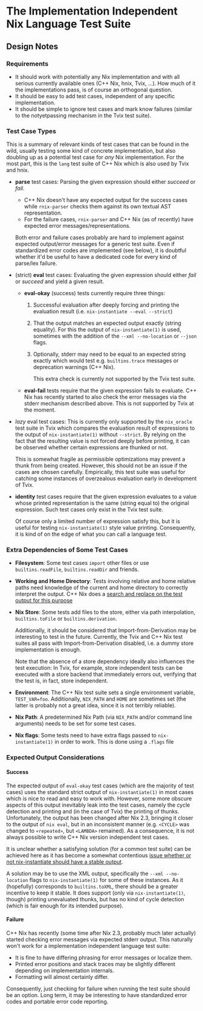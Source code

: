 # The Implementation Independent Nix Language Test Suite

## Design Notes

### Requirements

- It should work with potentially any Nix implementation and with all serious
  currently available ones (C++ Nix, hnix, Tvix, …). How much of it the
  implementations pass, is of course an orthogonal question.
- It should be easy to add test cases, independent of any specific
  implementation.
- It should be simple to ignore test cases and mark know failures
  (similar to the notyetpassing mechanism in the Tvix test suite).

### Test Case Types

This is a summary of relevant kinds of test cases that can be found in the wild,
usually testing some kind of concrete implementation, but also doubling up as a
potential test case for _any_ Nix implementation. For the most part, this is the
`lang` test suite of C++ Nix which is also used by Tvix and hnix.

- **parse** test cases: Parsing the given expression should either *succeed* or
  *fail*.

  - C++ Nix doesn't have any expected output for the success cases while
    `rnix-parser` checks them against its own textual AST representation.
  - For the failure cases, `rnix-parser` and C++ Nix (as of recently) have
    expected error messages/representations.

  Both error and failure cases probably are hard to implement against expected
  output/error messages for a generic test suite. Even if standardized error
  codes are implemented (see below), it is doubtful whether it'd be useful
  to have a dedicated code for every kind of parse/lex failure.
- (strict) **eval** test cases: Evaluating the given expression should either
  *fail* or *succeed* and yield a given result.

  - **eval-okay** (success) tests currently require three things:

    1. Successful evaluation after deeply forcing and printing the evaluation
       result (i.e. `nix-instantiate --eval --strict`)
    2. That the output matches an expected output exactly (string equality).
       For this the output of `nix-instantiate(1)` is used, sometimes with
       the addition of the `--xml --no-location` or `--json` flags.
    3. Optionally, stderr may need to be equal to an expected string exactly
       which would test e.g. `builtins.trace` messages or deprecation warnings
       (C++ Nix).

       This extra check is currently not supported by the Tvix test suite.

  - **eval-fail** tests require that the given expression fails to evaluate. C++
    Nix has recently started to also check the error messages via the stderr
    mechanism described above. This is not supported by Tvix at the moment.
- _lazy_ eval test cases: This is currently only supported by the `nix_oracle`
  test suite in Tvix which compares the evaluation result of expressions to the
  output of `nix-instantiate(1)` without `--strict`. By relying on the fact
  that the resulting value is not forced deeply before printing, it can be
  observed whether certain expressions are thunked or not.

  This is somewhat fragile as permissible optimizations may prevent a thunk from
  being created. However, this should not be an issue if the cases are chosen
  carefully. Empirically, this test suite was useful for catching some instances
  of overzealous evaluation early in development of Tvix.

- **identity** test cases require that the given expression evaluates to a
  value whose printed representation is the same (string equal to) the original
  expression. Such test cases only exist in the Tvix test suite.

  Of course only a limited number of expression satisfy this, but it is
  useful for testing `nix-instantiate(1)` style value printing. Consequently,
  it is kind of on the edge of what you can call a language test.

### Extra Dependencies of Some Test Cases

- **Filesystem**: Some test cases `import` other files or use `builtins.readFile`,
  `builtins.readDir` and friends.
- **Working and Home Directory**: Tests involving relative and home relative paths
  need knowledge of the current and home directory to correctly interpret the output.
  C++ Nix does a [search and replace on the test output for this purpose][cpp-nix-pwd-sed]
- **Nix Store**: Some tests add files to the store, either via path interpolation,
  `builtins.toFile` or `builtins.derivation`.

  Additionally, it should be considered that Import-from-Derivation may be
  interesting to test in the future. Currently, the Tvix and C++ Nix test
  suites all pass with Import-from-Derivation disabled, i.e. a dummy store
  implementation is enough.

  Note that the absence of a store dependency ideally also influences the test
  execution: In Tvix, for example, store independent tests can be executed
  with a store backend that immediately errors out, verifying that the test
  is, in fact, store independent.
- **Environment**: The C++ Nix test suite sets a single environment variable,
  `TEST_VAR=foo`. Additionally, `NIX_PATH` and `HOME` are sometimes set (the
  latter is probably not a great idea, since it is not terribly reliable).
- **Nix Path**: A predetermined Nix Path (via `NIX_PATH` and/or command line
  arguments) needs to be set for some test cases.
- **Nix flags**: Some tests need to have extra flags passed to `nix-instantiate(1)`
  in order to work. This is done using a `.flags` file

### Expected Output Considerations

#### Success

The expected output of `eval-okay` test cases (which are the majority of test
cases) uses the standard strict output of `nix-instantiate(1)` in most cases
which is nice to read and easy to work with. However, some more obscure aspects
of this output inevitably leak into the test cases, namely the cycle detection
and printing and (in the case of Tvix) the printing of thunks. Unfortunately,
the output has been changed after Nix 2.3, bringing it closer to the output of
`nix eval`, but in an inconsistent manner (e.g. `<CYCLE>` was changed to
`«repeated»`, but `<LAMBDA>` remained). As a consequence, it is not always
possible to write C++ Nix version independent test cases.

It is unclear whether a satisfying solution (for a common test suite) can
be achieved here as it has become a somewhat contentious [issue whether
or not nix-instantiate should have a stable output](cpp-nix-attr-elision-printing-pr).

A solution may be to use the XML output, specifically the `--xml --no-location`
flags to `nix-instantiate(1)` for some of these instances. As it (hopefully)
corresponds to `builtins.toXML`, there should be a greater incentive to keep it
stable. It does support (only via `nix-instantiate(1)`, though) printing
unevaluated thunks, but has no kind of cycle detection (which is fair enough for
its intended purpose).

#### Failure

C++ Nix has recently (some time after Nix 2.3, probably much later actually)
started checking error messages via expected stderr output. This naturally
won't work for a implementation independent language test suite:

- It is fine to have differing phrasing for error messages or localize them.
- Printed error positions and stack traces may be slightly different depending
  on implementation internals.
- Formatting will almost certainly differ.

Consequently, just checking for failure when running the test suite should be
an option. Long term, it may be interesting to have standardized error codes
and portable error code reporting.

[cpp-nix-pwd-sed]: https://github.com/NixOS/nix/blob/2cb9c7c68102193e7d34fabe6102474fc7f98010/tests/functional/lang.sh#L109
[cpp-nix-attr-elision-printing-pr]: https://github.com/NixOS/nix/pull/9606
